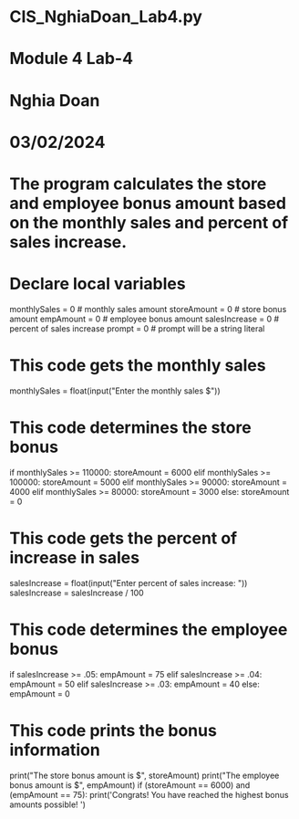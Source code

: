 # CIS_NghiaDoan_Lab4.py
# Module 4 Lab-4
# Nghia Doan
# 03/02/2024
# The program calculates the store and employee bonus amount based on the monthly sales and percent of sales increase.

# Declare local variables
monthlySales = 0  # monthly sales amount
storeAmount = 0  # store bonus amount
empAmount = 0  # employee bonus amount
salesIncrease = 0  # percent of sales increase
prompt = 0 # prompt will be a string literal

# This code gets the monthly sales 

monthlySales = float(input("Enter the monthly sales $"))

# This code determines the store bonus

if monthlySales >= 110000:
    storeAmount = 6000
elif monthlySales >= 100000:
    storeAmount = 5000
elif monthlySales >= 90000:
    storeAmount = 4000
elif monthlySales >= 80000:
    storeAmount = 3000
else:
    storeAmount = 0


# This code gets the percent of increase in sales
salesIncrease = float(input("Enter percent of sales increase: "))
salesIncrease = salesIncrease / 100


# This code determines the employee bonus
if salesIncrease >= .05:
    empAmount = 75
elif salesIncrease >= .04:
    empAmount = 50
elif salesIncrease >= .03:
    empAmount = 40
else:
    empAmount = 0

# This code prints the bonus information
print("The store bonus amount is $", storeAmount)
print("The employee bonus amount is $", empAmount)
if (storeAmount == 6000) and (empAmount == 75):
    print('Congrats! You have reached the highest bonus amounts possible! ')
